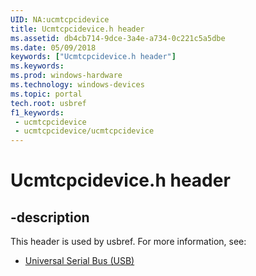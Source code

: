 ```yaml
---
UID: NA:ucmtcpcidevice
title: Ucmtcpcidevice.h header
ms.assetid: db4cb714-9dce-3a4e-a734-0c221c5a5dbe
ms.date: 05/09/2018
keywords: ["Ucmtcpcidevice.h header"]
ms.keywords: 
ms.prod: windows-hardware
ms.technology: windows-devices
ms.topic: portal
tech.root: usbref
f1_keywords:
 - ucmtcpcidevice
 - ucmtcpcidevice/ucmtcpcidevice
---
```


# Ucmtcpcidevice.h header


## -description

This header is used by usbref. For more information, see:

- [Universal Serial Bus (USB)](../_usbref/index.md)


